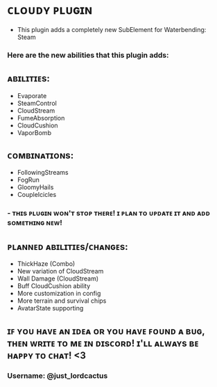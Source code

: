# ᴄʟᴏᴜᴅʏ ᴘʟᴜɢɪɴ

- This plugin adds a completely new SubElement for Waterbending: Steam

### Here are the new abilities that this plugin adds:

## ᴀʙɪʟɪᴛɪᴇs:

- Evaporate
- SteamControl
- CloudStream
- FumeAbsorption
- CloudCushion
- VaporBomb

## ᴄᴏᴍʙɪɴᴀᴛɪᴏɴs:

- FollowingStreams
- FogRun
- GloomyHails
- CoupleIcicles

### - ᴛʜɪs ᴘʟᴜɢɪɴ ᴡᴏɴ'ᴛ sᴛᴏᴘ ᴛʜᴇʀᴇ! ɪ ᴘʟᴀɴ ᴛᴏ ᴜᴘᴅᴀᴛᴇ ɪᴛ ᴀɴᴅ ᴀᴅᴅ sᴏᴍᴇᴛʜɪɴɢ ɴᴇᴡ!

## ᴘʟᴀɴɴᴇᴅ ᴀʙɪʟɪᴛɪᴇs/ᴄʜᴀɴɢᴇs:

- ThickHaze (Combo)
- New variation of CloudStream
- Wall Damage (CloudStream)
- Buff CloudCushion ability
- More customization in config
- More terrain and survival chips
- AvatarState supporting

## ɪꜰ ʏᴏᴜ ʜᴀᴠᴇ ᴀɴ ɪᴅᴇᴀ ᴏʀ ʏᴏᴜ ʜᴀᴠᴇ ꜰᴏᴜɴᴅ ᴀ ʙᴜɢ, ᴛʜᴇɴ ᴡʀɪᴛᴇ ᴛᴏ ᴍᴇ ɪɴ ᴅɪsᴄᴏʀᴅ! ɪ'ʟʟ ᴀʟᴡᴀʏs ʙᴇ ʜᴀᴘᴘʏ ᴛᴏ ᴄʜᴀᴛ! <3

### Username: @just_lordcactus